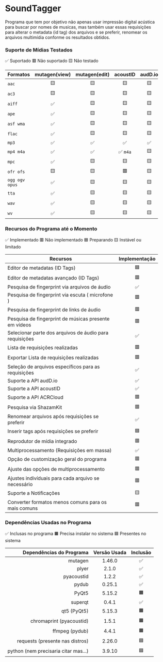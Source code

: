 # SoundTagger

Programa que tem por objetivo não apenas usar impressão digital acústica para buscar por nomes de musicas, mas também
usar essas requisições para alterar o metadata (id tag) dos arquivos e se preferir, renomear os arquivos multimídia
conforme os resultados obtidos.

### Suporte de Mídias Testados

✅️ Suportado 🟥 Não suportado 🟨 Não testado

| Formatos       | mutagen(view) | mutagen(edit) | acoustID | audD.io |
|----------------|:-------------:|:-------------:|:--------:|:-------:|
| `aac`          |      🟨       |      🟨       |    🟨    |   🟨    |
| `ac3`          |      🟨       |      🟨       |    🟨    |   🟨    |
| `aiff`         |       ✅       |      🟨       |    🟨    |   🟨    |
| `ape`          |       ✅       |      🟨       |    🟨    |   🟨    |
| `asf wma`      |      ✅️       |      🟨       |    🟨    |   🟨    |
| `flac`         |       ✅       |      🟨       |    🟨    |   🟨    |
| `mp3`          |       ✅       |       ✅       |    ✅     |   ✅️    |
| `mp4 m4a`      |      ✅️       |      ✅️       | ✅ `m4a`  |   🟨    |
| `mpc`          |      ✅️       |      🟨       |    🟨    |   🟨    |
| `ofr ofs`      |      🟨       |      🟨       |    🟥    |   🟨    |
| `ogg ogv opus` |      ✅️       |      🟨       |    🟨    |   🟨    |
| `tta`          |      ✅️       |      🟨       |    🟨    |   🟨    |
| `wav`          |      ✅️       |      🟨       |    🟨    |   🟨    |
| `wv`           |      ✅️       |      🟨       |    🟨    |   🟨    |
 
### Recursos do Programa até o Momento

✅️️ Implementado 🟥 Não implementado 🟦 Preparando 🟨 Instável ou limitado

| Recursos                                                | Implementação |
|---------------------------------------------------------|:-------------:|
| Editor de metadatas (ID Tags)                           |      🟦       |
| Editor de metadatas avançado (ID Tags)                  |      🟥       |
| Pesquisa de fingerprint via arquivos de áudio           |      ✅️       |
| Pesquisa de fingerprint via escuta ( microfone )        |      🟥       |
| Pesquisa de fingerprint de links de áudio               |      🟥       |
| Pesquisa de fingerprint de músicas presente em vídeos   |      🟥       |
| Selecionar parte dos arquivos de áudio para requisições |      ✅️       |
| Lista de requisições realizadas                         |      🟥       |
| Exportar Lista de requisições realizadas                |      🟥       |
| Seleção de arquivos específicos para as requisições     |      ✅️️      |
| Suporte a API audD.io                                   |      ✅️️      |
| Suporte a API acoustID                                  |      ✅️️      |
| Suporte a API ACRCloud                                  |      🟥       |
| Pesquisa via ShazamKit                                  |      🟥       |
| Renomear arquivos após requisições se preferir          |      ✅️️      |
| Inserir tags após requisições se preferir               |      🟦       |
| Reprodutor de mídia integrado                           |      🟥       |
| Multiprocessamento (Requisições em massa)               |      ✅️       |
| Opção de customização geral do programa                 |      🟥       |
| Ajuste das opções de multiprocessamento                 |      🟥       |
| Ajustes indivíduais para cada arquivo se necessário     |      🟥       |
| Suporte a Notificações                                  |      🟨️      |
| Converter formatos menos comuns para os mais comuns     |      🟥       |

### Dependências Usadas no Programa

✅️️ Inclusas no programa 🟧 Precisa instalar no sistema 🟦 Presentes no sistema

|             Dependências do Programa | Versão Usada | Inclusão |
|-------------------------------------:|:------------:|:--------:|
|                              mutagen |    1.46.0    |   ✅️️    |
|                                plyer |    2.1.0     |   ✅️️    |
|                           pyacoustid |    1.2.2     |   ✅️️    |
|                                pydub |    0.25.1    |   ✅️️    |
|                                PyQt5 |    5.15.2    |    🟧    |
|                              superqt |    0.4.1     |   ✅️️    |
|                          qt5 (PyQt5) |    5.15.3    |    🟧    |
|             chromaprint (pyacoustid) |    1.5.1     |    🟧    |
|                       ffmpeg (pydub) |    4.4.1     |    🟧    |
|      requests (presente nas distros) |    2.26.0    |    🟦    |
| python (nem precisaria citar mas...) |    3.9.10    |    🟦    |
